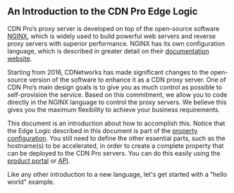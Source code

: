 ## An Introduction to the CDN Pro Edge Logic

CDN Pro’s proxy server is developed on top of the open-source software [NGINX](http://nginx.org), which is widely used to build powerful web servers and reverse proxy servers with superior performance. NGINX has its own configuration language, which is described in greater detail on their [documentation website](http://nginx.org/en/docs/).

Starting from 2016, CDNetworks has made significant changes to the open-source version of the software to enhance it as a CDN proxy server. One of CDN Pro’s main design goals is to give you as much control as possible to self-provision the service. Based on this commitment, we allow you to code directly in the NGINX language to control the proxy servers. We believe this gives you the maximum flexibility to achieve your business requirements.

This document is an introduction about how to accomplish this. Notice that the Edge Logic described in this document is part of the [property configuration](/apidocs#operation/createProperty). You still need to define the other essential parts, such as the hostname(s) to be accelerated, in order to create a complete property that can be deployed to the CDN Pro servers. You can do this easily using the [product portal](https://console.cdnetworks.com/cdn) or [API](/apidocs).

Like any other introduction to a new language, let's get started with a "hello world" example.

